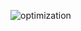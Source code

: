 ![optimization](https://github.com/Gioushy/E-Commerce/assets/105521854/8f379399-f6a6-4773-9062-c0479b4274d6)
